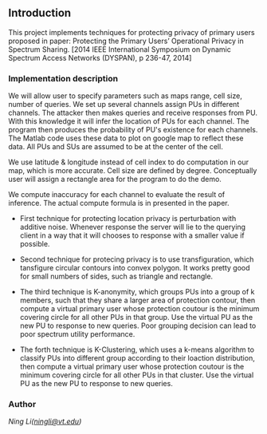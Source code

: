 ## Introduction
This project implements techniques for protecting privacy of primary users proposed in paper: Protecting the Primary Users’ Operational Privacy in Spectrum Sharing. [2014 IEEE International Symposium on Dynamic Spectrum Access Networks (DYSPAN), p 236-47, 2014]
### Implementation description
We will allow user to specify parameters such as maps range, cell size, number of queries. We set up several channels assign PUs in different channels. The attacker then makes queries and receive responses from PU. With this knowledge it will infer the location of PUs for each channel. The program then produces the probability of PU's existence for each channels. The Matlab code uses these data to plot on google map to reflect these data. All PUs and SUs are assumed to be at the center of the cell.

We use latitude & longitude instead of cell index to do computation in our map, which is more accurate. Cell size are defined by degree. Conceptually user will assign a rectangle area for the program to do the demo.

We compute inaccuracy for each channel to evaluate the result of inference. The actual compute formula is in presented in the paper.

* First technique for protecting location privacy is perturbation with additive noise. Whenever response the server will lie to the querying client in a way that it will chooses to response with a smaller value if possible.

* Second technique for protecing privacy is to use transfiguration, which tansfigure circular contours into convex polygon. It works pretty good for small numbers of sides, such as triangle and rectangle.

* The third technique is K-anonymity, which groups PUs into a group of k members, such that they share a larger area of protection contour, then compute a virtual primary user whose protection coutour is the minimum covering circle for all other PUs in that group. Use the virtual PU as the new PU to response to new queries. Poor grouping decision can lead to poor spectrum utility performance.

* The forth technique is K-Clustering, which uses a k-means algorithm to classify PUs into different group according to their loaction distribution, then compute a virtual primary user whose protection coutour is the minimum covering circle for all other PUs in that cluster. Use the virtual PU as the new PU to response to new queries.

### Author
*Ning Li(ningli@vt.edu)*
